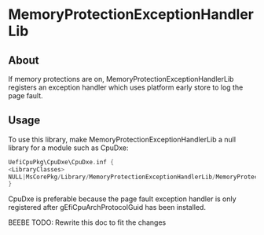 # MemoryProtectionExceptionHandlerLib

## About

If memory protections are on, MemoryProtectionExceptionHandlerLib registers an exception handler which
uses platform early store to log the page fault.

## Usage

To use this library, make MemoryProtectionExceptionHandlerLib a null library for a
module such as CpuDxe:

```C
UefiCpuPkg\CpuDxe\CpuDxe.inf {
<LibraryClasses>
NULL|MsCorePkg/Library/MemoryProtectionExceptionHandlerLib/MemoryProtectionExceptionHandlerLib.inf
}
```

CpuDxe is preferable because the page fault exception handler is only registered after
gEfiCpuArchProtocolGuid has been installed.

BEEBE TODO: Rewrite this doc to fit the changes